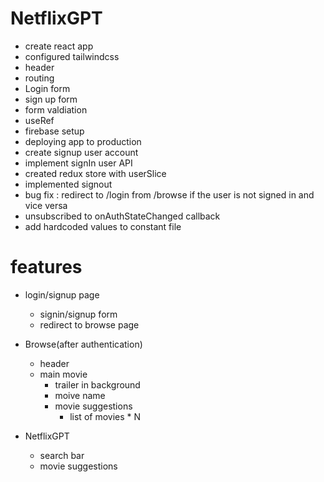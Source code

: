 # NetflixGPT

- create react app
- configured tailwindcss
- header
- routing
- Login form
- sign up form
- form valdiation
- useRef
- firebase setup
- deploying app to production
- create signup user account
- implement signIn user API
- created redux store with userSlice
- implemented signout
- bug fix : redirect to /login from /browse if the user is not signed in and vice versa
- unsubscribed to onAuthStateChanged callback
- add hardcoded values to constant file


# features

- login/signup page
  - signin/signup form
  - redirect to browse page
- Browse(after authentication)

  - header
  - main movie
    - trailer in background
    - moive name
    - movie suggestions
      - list of movies \* N

- NetflixGPT
  - search bar
  - movie suggestions
